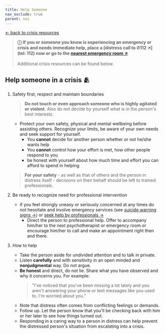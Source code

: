 ```yaml
---
title: Help Someone
nav_exclude: true
parent: sos
---
```

[← back to crisis resources](/sos)

> **ⓘ If you or someone you know is experiencing an emergency or crisis and needs immediate help, place a [distress call to ✆112 ↗](tel: 112) now or go to the [nearest emergency room ↗](//maps.apple.com/?q=Notaufnahme)** <br><br>
> Additional crisis resources can be found below.


## Help someone in a crisis 🫂
1. Safety first, respect and maintain boundaries
	> **Do not touch or even approach someone who is highly agitated or violent**. Also do not decide by yourself what is in the person's best interests.
	- Protect your own safety, physical and mental wellbeing before assisting others. Recognize your limits, be aware of your own needs and seek support for yourself.
		-  You **cannot** decide for another person whether or not he/she wants help
		- You **cannot** control how your effort is met, how other people respond to you
		- be honest with yourself about how much time and effort you can afford to spend in helping
	
	> **For your safety** - as well as that of others and the person in distress itself - decisions on their behalf should be left to trained professionals.

2. Be ready to recognize need for professional intervention
	- if you feel strongly uneasy or seriously concerned at any times do not hessitate and involve emergency services (see [suicide warning signs →](/suicide-warning-signs)) or [seek help by professionals →](#lifelines-and-phone-numbers)
		- Direct the person to professional help. Offer to accompany him/her to the next psychotherapist or emergency room or encourage him/her to call and make an appointment right then and there.

3. How to help
	- Take the person aside for undivided attention and to talk in private.
	- Listen **carefully** and with sensitivity in an open minded and **nonjudgmental** way. Do not argue.
	- **Be honest** and direct, do not lie. Share what you have observed and why it concerns you. For example:
		> "I've noticed that you've been missing a lot lately and you aren't answering your phone or text messages like you used to. I'm worried about you."
	- Note that distress often comes from conflicting feelings or demands.
	- Follow up. Let the person know that you'll be checking back with him or her later to see how things turned out.
	- Responding in a caring way to a person in distress can help prevent the distressed person's situation from escalating into a crisis.